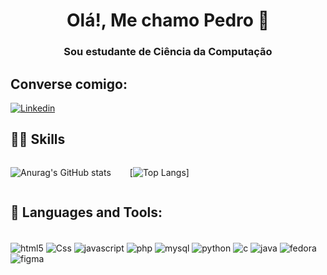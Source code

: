 <h1 style="text-align: center"> Olá!, Me chamo Pedro 👋 </h1>
<h3 style="text-align: center"> Sou estudante de Ciência da Computação </h3>

<h2> Converse comigo: </h2>

[![Linkedin](https://img.shields.io/badge/LinkedIn-0077B5?style=for-the-badge&logo=linkedin&logoColor=white)](https://www.linkedin.com/in/artur-pedro/)


<h2> 👨‍💻 Skills </h2>

<div style="display: flex; gap: 30px;">

![Anurag's GitHub stats](https://github-readme-stats.vercel.app/api?username=artur-pedro&show_icons=true&theme=dracula)

[![Top Langs](https://github-readme-stats.vercel.app/api/top-langs/?username=artur-pedro)]

</div>



## 🔧 Languages and Tools:



<div style="display: inline_block"><br/>
<img align="center" alt="html5" src="https://img.shields.io/badge/HTML5-E34F26?style=for-the-badge&logo=html5&logoColor=white">
<img align="center" alt="Css" src="    https://img.shields.io/badge/CSS3-1572B6?style=for-the-badge&logo=css3&logoColor=white">
<img align="center" alt="javascript" src="https://img.shields.io/badge/JavaScript-F7DF1E?style=for-the-badge&logo=javascript&logoColor=black">
<img align="center" alt="php" src="https://img.shields.io/badge/PHP-777BB4?style=for-the-badge&logo=php&logoColor=white">
<img align="center" alt="mysql" src="https://img.shields.io/badge/MySQL-00000F?style=for-the-badge&logo=mysql&logoColor=white">
<img align="center" alt="python" src="https://img.shields.io/badge/Python-14354C?style=for-the-badge&logo=python&logoColor=white">
<img align="center" alt="c" src="    https://img.shields.io/badge/C-00599C?style=for-the-badge&logo=c&logoColor=white">
<img align="center" alt="java" src="https://img.shields.io/badge/Java-ED8B00?style=for-the-badge&logo=openjdk&logoColor=white">
<img align="center" alt="fedora" src="https://img.shields.io/badge/Fedora-294172?style=for-the-badge&logo=fedora&logoColor=white">
<img align="center" alt="figma" src="    https://img.shields.io/badge/Figma-F24E1E?style=for-the-badge&logo=figma&logoColor=white">
</div>
